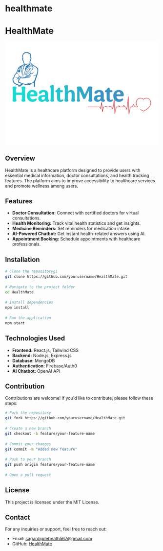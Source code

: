 # healthmate

# HealthMate

![HealthMate Logo](./lib/title-logo.jpg)

## Overview
HealthMate is a healthcare platform designed to provide users with essential medical information, doctor consultations, and health tracking features. The platform aims to improve accessibility to healthcare services and promote wellness among users.

## Features
- **Doctor Consultation:** Connect with certified doctors for virtual consultations.
- **Health Monitoring:** Track vital health statistics and get insights.
- **Medicine Reminders:** Set reminders for medication intake.
- **AI-Powered Chatbot:** Get instant health-related answers using AI.
- **Appointment Booking:** Schedule appointments with healthcare professionals.

## Installation
```sh
# Clone the repositorygi
git clone https://github.com/yourusername/HealthMate.git

# Navigate to the project folder
cd HealthMate

# Install dependencies
npm install

# Run the application
npm start
```

## Technologies Used
- **Frontend:** React.js, Tailwind CSS
- **Backend:** Node.js, Express.js
- **Database:** MongoDB
- **Authentication:** Firebase/Auth0
- **AI Chatbot:** OpenAI API

## Contribution
Contributions are welcome! If you'd like to contribute, please follow these steps:
```sh
# Fork the repository
git fork https://github.com/yourusername/HealthMate.git

# Create a new branch
git checkout -b feature/your-feature-name

# Commit your changes
git commit -m "Added new feature"

# Push to your branch
git push origin feature/your-feature-name

# Open a pull request
```

## License
This project is licensed under the MIT License.

## Contact
For any inquiries or support, feel free to reach out:
- Email: sagardipdebnath567@gmail.com 
- GitHub: [HealthMate](https://github.com/yourusername/HealthMate)


